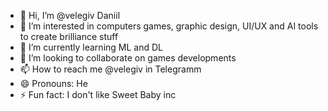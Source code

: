 - 👋 Hi, I’m @velegiv Daniil
- 👀 I’m interested in computers games, graphic design, UI/UX and AI tools to create brilliance stuff
- 🌱 I’m currently learning ML and DL 
- 💞️ I’m looking to collaborate on games developments
- 📫 How to reach me @velegiv in Telegramm
- 😄 Pronouns: He
- ⚡ Fun fact: I don't like Sweet Baby inc

<!---
velegiv/velegiv is a ✨ special ✨ repository because its `README.md` (this file) appears on your GitHub profile.
You can click the Preview link to take a look at your changes.
--->

